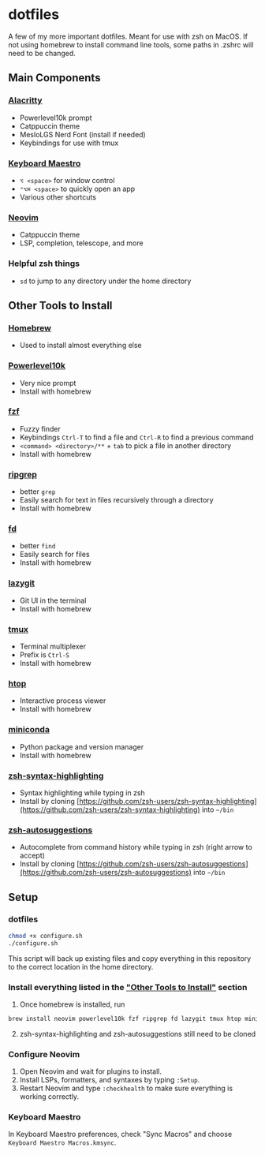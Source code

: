 # dotfiles

A few of my more important dotfiles. Meant for use with zsh on MacOS. If not using homebrew to install command line tools, some paths in .zshrc will need to be changed.

## Main Components

### [Alacritty](https://alacritty.org/)

- Powerlevel10k prompt
- Catppuccin theme
- MesloLGS Nerd Font (install if needed)
- Keybindings for use with tmux

### [Keyboard Maestro](https://www.keyboardmaestro.com)

- `⌥ <space>` for window control
- `⌃⌥⌘ <space>` to quickly open an app
- Various other shortcuts

### [Neovim](https://neovim.io)

- Catppuccin theme
- LSP, completion, telescope, and more

### Helpful zsh things

- `sd` to jump to any directory under the home directory

## Other Tools to Install

### [Homebrew](https://brew.sh)

- Used to install almost everything else

### [Powerlevel10k](https://github.com/romkatv/powerlevel10k)

- Very nice prompt
- Install with homebrew

### [fzf](https://github.com/junegunn/fzf)

- Fuzzy finder
- Keybindings `Ctrl-T` to find a file and `Ctrl-R` to find a previous command
- `<command> <directory>/**` + `tab` to pick a file in another directory
- Install with homebrew

### [ripgrep](https://github.com/BurntSushi/ripgrep)

- better `grep`
- Easily search for text in files recursively through a directory
- Install with homebrew

### [fd](https://github.com/sharkdp/fd)

- better `find`
- Easily search for files
- Install with homebrew

### [lazygit](https://github.com/jesseduffield/lazygit)

- Git UI in the terminal
- Install with homebrew

### [tmux](https://github.com/tmux/tmux)

- Terminal multiplexer
- Prefix is `Ctrl-S`
- Install with homebrew

### [htop](https://htop.dev)

- Interactive process viewer
- Install with homebrew

### [miniconda](https://docs.conda.io/projects/miniconda/en/latest/)

- Python package and version manager
- Install with homebrew

### [zsh-syntax-highlighting](https://github.com/zsh-users/zsh-syntax-highlighting)

- Syntax highlighting while typing in zsh
- Install by cloning [https://github.com/zsh-users/zsh-syntax-highlighting](https://github.com/zsh-users/zsh-syntax-highlighting) into `~/bin`

### [zsh-autosuggestions](https://github.com/zsh-users/zsh-autosuggestions)

- Autocomplete from command history while typing in zsh (right arrow to accept)
- Install by cloning [https://github.com/zsh-users/zsh-autosuggestions](https://github.com/zsh-users/zsh-autosuggestions) into `~/bin`

## Setup

### dotfiles

```bash
chmod +x configure.sh
./configure.sh
```

This script will back up existing files and copy everything in this repository to the correct location in the home directory.

### Install everything listed in the ["Other Tools to Install"](#other-tools-to-install) section
1. Once homebrew is installed, run
```bash
brew install neovim powerlevel10k fzf ripgrep fd lazygit tmux htop miniconda
```
2. zsh-syntax-highlighting and zsh-autosuggestions still need to be cloned

### Configure Neovim
1. Open Neovim and wait for plugins to install.
2. Install LSPs, formatters, and syntaxes by typing `:Setup`.
3. Restart Neovim and type `:checkhealth` to make sure everything is working correctly.

### Keyboard Maestro

In Keyboard Maestro preferences, check "Sync Macros" and choose `Keyboard Maestro Macros.kmsync`.
